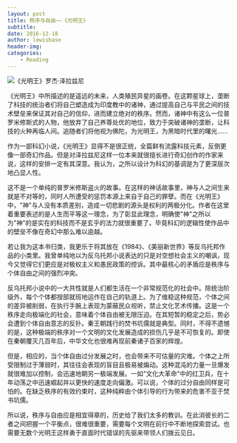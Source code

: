 ```yaml
---
layout: post
title: 秩序与自由——《光明王》
subtitle:
date: 2016-12-18
author: lewisbase
header-img:
categories: 
    - Reading
---
```


![《光明王》罗杰·泽拉兹尼](http://upload-images.jianshu.io/upload_images/2160769-29788403b8992946.jpg?imageMogr2/auto-orient/strip%7CimageView2/2/w/1080/q/50)


《光明王》中所描述的是遥远的未来，人类殖民异星的画卷。在这颗星球上，垄断了科技的统治者们将自己塑造成为印度教中的诸神，通过提高自己与平民之间的技术壁垒来保证其对自己的信仰，进而建立绝对的秩序。然而，诸神中有这么一位普罗米修斯式的人物，他放弃了自己养尊处优的地位，致力于突破诸神的垄断，让科技的火种再临人间。追随者们将他视为佛陀，为光明王，为黑暗时代里的曙光……

作为一部科幻小说，《光明王》显得不是很正统，全篇鲜有流露科技元素，反倒更像一部奇幻作品。但是对泽拉兹尼这样一位本来就很擅长进行奇幻创作的作家来说，这样的安排一定有其深意。我认为，之所以设计为科幻的基调是为了更深层次地凸显人性。

这不是一个单纯的普罗米修斯盗火的故事。在这样的神话故事里，神与人之间生来就是不对等的，同时人所遭受的惩罚本源上来自于自己的罪孽。而在《光明王》中，"神"与人没有本质差别，造成一切悲剧的源头是权利的两极分化。作者在这里着重要表述的是人生而平等这一理念，为了彰显此理念，明确使"神"之所以为"神"的是实在的科技而不是玄乎的法力就很重要了。毕竟科幻的逻辑性使作品中的壁垒不像在奇幻中那么难以逾越。

若让我为这本书归类，我更乐于将其放在《1984》、《美丽新世界》等反乌托邦作品的小类里。我曾单纯地以为反乌托邦小说表达的只是对空想社会主义的嘲讽，现今又觉得它们更应是对极权主义和愚民政策的控诉。其中最核心的矛盾应是秩序与个体自由之间的强烈冲突。

反乌托邦小说中的一大共性就是人们都生活在一个非常规范化的社会中。除统治阶级外，每个个体都按部就班地运作在自己的轨道上。为了维稳这种规范，个体之间的差异被削弱，在执行手腕上表现为蒙蔽民众视听，禁止文化艺术传播。这是一个秩序走向极端化的社会，意味着个体自由被无限压迫。在其短暂的稳定之后，势必会遭到个体自由意志的反扑。秦王朝践行的焚书坑儒就是典型。同时，不得不遗憾的是，这种极端的秩序对一个文明的文化发展造成的损伤几乎是不可恢复的。即使在秦朝覆灭几百年后，中华文化也很难再现前秦诸子百家的辉煌。

但是，相应的，当个体自由过分发展之时，也会带来不可估量的灾难。个体之上所受限制过于薄弱时，其往往会表现的盲目且极易被煽动。这种混沌的力量一旦爆发就很难加以控制，会迅速地朝另一极端发展。一如"文化大革命"中的红卫兵，在十年动荡之中迅速崛起并以更快的速度走向偏激。可以说，个体的过分自由同样是可怕的。在缺乏秩序的有效约束时，这种纯粹由个体引导的行为带来的危害不亚于焚书坑儒。

所以说，秩序与自由应是相宜得章的，历史给了我们太多的教训。在此消彼长的二者之间把握一个平衡点，很难很重要，需要每个文明在前行中不断地探索尝试。也需要无数个光明王这样勇于直面时代错误的先驱来带领人们拨云见日。
